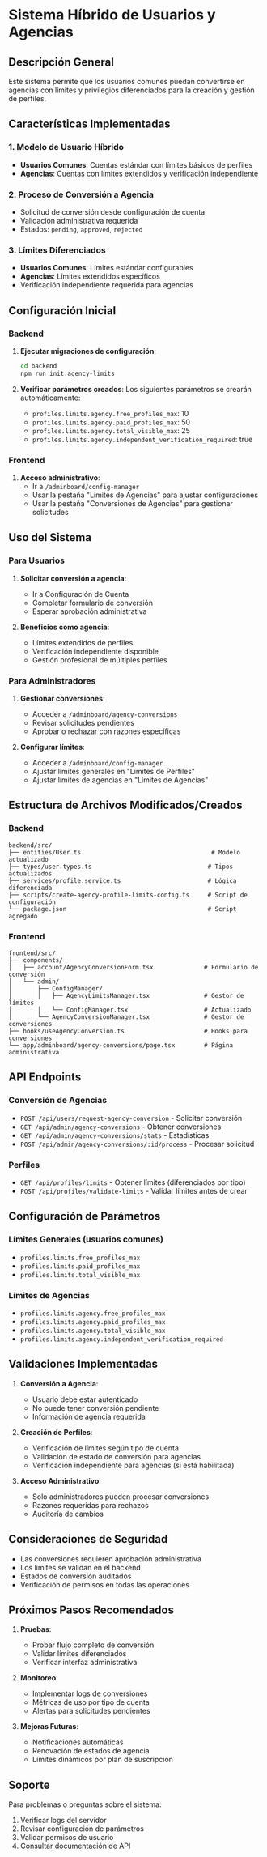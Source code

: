 # Sistema Híbrido de Usuarios y Agencias

## Descripción General

Este sistema permite que los usuarios comunes puedan convertirse en agencias con límites y privilegios diferenciados para la creación y gestión de perfiles.

## Características Implementadas

### 1. Modelo de Usuario Híbrido
- **Usuarios Comunes**: Cuentas estándar con límites básicos de perfiles
- **Agencias**: Cuentas con límites extendidos y verificación independiente

### 2. Proceso de Conversión a Agencia
- Solicitud de conversión desde configuración de cuenta
- Validación administrativa requerida
- Estados: `pending`, `approved`, `rejected`

### 3. Límites Diferenciados
- **Usuarios Comunes**: Límites estándar configurables
- **Agencias**: Límites extendidos específicos
- Verificación independiente requerida para agencias

## Configuración Inicial

### Backend

1. **Ejecutar migraciones de configuración**:
   ```bash
   cd backend
   npm run init:agency-limits
   ```

2. **Verificar parámetros creados**:
   Los siguientes parámetros se crearán automáticamente:
   - `profiles.limits.agency.free_profiles_max`: 10
   - `profiles.limits.agency.paid_profiles_max`: 50
   - `profiles.limits.agency.total_visible_max`: 25
   - `profiles.limits.agency.independent_verification_required`: true

### Frontend

1. **Acceso administrativo**:
   - Ir a `/adminboard/config-manager`
   - Usar la pestaña "Límites de Agencias" para ajustar configuraciones
   - Usar la pestaña "Conversiones de Agencias" para gestionar solicitudes

## Uso del Sistema

### Para Usuarios

1. **Solicitar conversión a agencia**:
   - Ir a Configuración de Cuenta
   - Completar formulario de conversión
   - Esperar aprobación administrativa

2. **Beneficios como agencia**:
   - Límites extendidos de perfiles
   - Verificación independiente disponible
   - Gestión profesional de múltiples perfiles

### Para Administradores

1. **Gestionar conversiones**:
   - Acceder a `/adminboard/agency-conversions`
   - Revisar solicitudes pendientes
   - Aprobar o rechazar con razones específicas

2. **Configurar límites**:
   - Acceder a `/adminboard/config-manager`
   - Ajustar límites generales en "Límites de Perfiles"
   - Ajustar límites de agencias en "Límites de Agencias"

## Estructura de Archivos Modificados/Creados

### Backend
```
backend/src/
├── entities/User.ts                                    # Modelo actualizado
├── types/user.types.ts                                # Tipos actualizados
├── services/profile.service.ts                        # Lógica diferenciada
├── scripts/create-agency-profile-limits-config.ts     # Script de configuración
└── package.json                                       # Script agregado
```

### Frontend
```
frontend/src/
├── components/
│   ├── account/AgencyConversionForm.tsx              # Formulario de conversión
│   └── admin/
│       ├── ConfigManager/
│       │   ├── AgencyLimitsManager.tsx               # Gestor de límites
│       │   └── ConfigManager.tsx                     # Actualizado
│       └── AgencyConversionManager.tsx               # Gestor de conversiones
├── hooks/useAgencyConversion.ts                      # Hooks para conversiones
└── app/adminboard/agency-conversions/page.tsx        # Página administrativa
```

## API Endpoints

### Conversión de Agencias
- `POST /api/users/request-agency-conversion` - Solicitar conversión
- `GET /api/admin/agency-conversions` - Obtener conversiones
- `GET /api/admin/agency-conversions/stats` - Estadísticas
- `POST /api/admin/agency-conversions/:id/process` - Procesar solicitud

### Perfiles
- `GET /api/profiles/limits` - Obtener límites (diferenciados por tipo)
- `POST /api/profiles/validate-limits` - Validar límites antes de crear

## Configuración de Parámetros

### Límites Generales (usuarios comunes)
- `profiles.limits.free_profiles_max`
- `profiles.limits.paid_profiles_max`
- `profiles.limits.total_visible_max`

### Límites de Agencias
- `profiles.limits.agency.free_profiles_max`
- `profiles.limits.agency.paid_profiles_max`
- `profiles.limits.agency.total_visible_max`
- `profiles.limits.agency.independent_verification_required`

## Validaciones Implementadas

1. **Conversión a Agencia**:
   - Usuario debe estar autenticado
   - No puede tener conversión pendiente
   - Información de agencia requerida

2. **Creación de Perfiles**:
   - Verificación de límites según tipo de cuenta
   - Validación de estado de conversión para agencias
   - Verificación independiente para agencias (si está habilitada)

3. **Acceso Administrativo**:
   - Solo administradores pueden procesar conversiones
   - Razones requeridas para rechazos
   - Auditoría de cambios

## Consideraciones de Seguridad

- Las conversiones requieren aprobación administrativa
- Los límites se validan en el backend
- Estados de conversión auditados
- Verificación de permisos en todas las operaciones

## Próximos Pasos Recomendados

1. **Pruebas**:
   - Probar flujo completo de conversión
   - Validar límites diferenciados
   - Verificar interfaz administrativa

2. **Monitoreo**:
   - Implementar logs de conversiones
   - Métricas de uso por tipo de cuenta
   - Alertas para solicitudes pendientes

3. **Mejoras Futuras**:
   - Notificaciones automáticas
   - Renovación de estados de agencia
   - Límites dinámicos por plan de suscripción

## Soporte

Para problemas o preguntas sobre el sistema:
1. Verificar logs del servidor
2. Revisar configuración de parámetros
3. Validar permisos de usuario
4. Consultar documentación de API